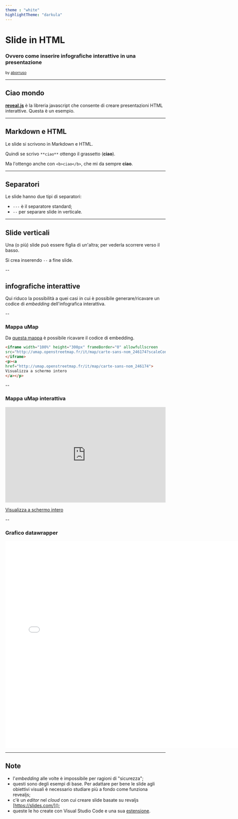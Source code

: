 ```yaml
---
theme : "white"
highlightTheme: "darkula"
---
```


# Slide in HTML

### Ovvero come inserire infografiche interattive in una presentazione

<small> by [aborruso](https://twitter.com/aborruso)</small>

---

## Ciao mondo

[**reveal.js**](https://revealjs.com/) è la libreria javascript che consente di creare presentazioni HTML interattive. Questa è un esempio.

---

## Markdown e HTML

Le slide si scrivono in Markdown e HTML. 

Quindi se scrivo `**ciao**` ottengo il grassetto (**ciao**).

Ma l'ottengo anche con `<b>ciao</b>`, che mi da sempre <b>ciao</b>.

---

## Separatori

Le slide hanno due tipi di separatori:

- `---` è il separatore standard;
- `--` per separare slide in verticale.

---

## Slide verticali

Una (o più) slide può essere figlia di un'altra; per vederla scorrere verso il basso.

Si crea inserendo `--` a fine slide.

--

## infografiche interattive

Qui riduco la possibilità a quei casi in cui è possibile generare/ricavare un codice di _embedding_ dell'infografica interattiva.

--

### Mappa uMap

Da [questa mappa](http://umap.openstreetmap.fr/it/map/carte-sans-nom_246174) è possibile ricavare il codice di embedding.

```html
<iframe width="100%" height="300px" frameBorder="0" allowfullscreen 
src="http://umap.openstreetmap.fr/it/map/carte-sans-nom_246174?scaleControl=false&miniMap=false&scrollWheelZoom=false&zoomControl=true&allowEdit=false&moreControl=false&searchControl=null&tilelayersControl=null&embedControl=null&datalayersControl=true&onLoadPanel=undefined&captionBar=false#7/32.296/-4.373">
</iframe>
<p><a 
href="http://umap.openstreetmap.fr/it/map/carte-sans-nom_246174">
Visualizza a schermo intero
</a></p>
```

--

### Mappa uMap interattiva

<iframe width="100%" height="300px" frameBorder="0" allowfullscreen 
src="http://umap.openstreetmap.fr/it/map/carte-sans-nom_246174?scaleControl=false&miniMap=false&scrollWheelZoom=false&zoomControl=true&allowEdit=false&moreControl=false&searchControl=null&tilelayersControl=null&embedControl=null&datalayersControl=true&onLoadPanel=undefined&captionBar=false#7/32.296/-4.373">
</iframe>
<p><a 
href="http://umap.openstreetmap.fr/it/map/carte-sans-nom_246174">
Visualizza a schermo intero
</a></p>

--

### Grafico datawrapper

<iframe src="//datawrapper.dwcdn.net/UVhoZ/1/" scrolling="no" frameborder="0" allowtransparency="true" width="748" height="650"></iframe>

---

## Note

- l'_embedding_ alle volte è impossibile per ragioni di "sicurezza";
- questi sono degli esempi di base. Per adattare per bene le slide agli obiettivi visuali è necessario studiare più a fondo come funziona revealjs;
- c'è un _editor_ nel _cloud_ con cui creare slide basate su revaljs [https://slides.com/]();
- queste le ho create con Visual Studio Code e una sua [estensione](https://marketplace.visualstudio.com/items?itemName=evilz.vscode-reveal).